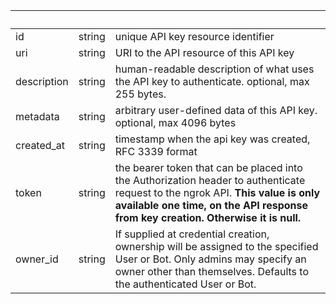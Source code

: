 <!-- Code generated for API Clients. DO NOT EDIT. -->

| &nbsp;      | &nbsp; | &nbsp;                                                                                                                                                                                                              |
| ----------- | ------ | ------------------------------------------------------------------------------------------------------------------------------------------------------------------------------------------------------------------- |
| id          | string | unique API key resource identifier                                                                                                                                                                                  |
| uri         | string | URI to the API resource of this API key                                                                                                                                                                             |
| description | string | human-readable description of what uses the API key to authenticate. optional, max 255 bytes.                                                                                                                       |
| metadata    | string | arbitrary user-defined data of this API key. optional, max 4096 bytes                                                                                                                                               |
| created_at  | string | timestamp when the api key was created, RFC 3339 format                                                                                                                                                             |
| token       | string | the bearer token that can be placed into the Authorization header to authenticate request to the ngrok API. **This value is only available one time, on the API response from key creation. Otherwise it is null.** |
| owner_id    | string | If supplied at credential creation, ownership will be assigned to the specified User or Bot. Only admins may specify an owner other than themselves. Defaults to the authenticated User or Bot.                     |
